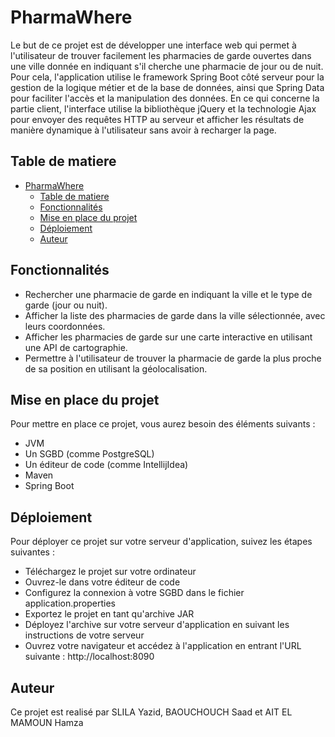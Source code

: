 # PharmaWhere

Le but de ce projet est de développer une interface web qui permet à l'utilisateur de trouver facilement les pharmacies de garde ouvertes dans une ville donnée en indiquant s'il cherche une pharmacie de jour ou de nuit. Pour cela, l'application utilise le framework Spring Boot côté serveur pour la gestion de la logique métier et de la base de données, ainsi que Spring Data pour faciliter l'accès et la manipulation des données. En ce qui concerne la partie client, l'interface utilise la bibliothèque jQuery et la technologie Ajax pour envoyer des requêtes HTTP au serveur et afficher les résultats de manière dynamique à l'utilisateur sans avoir à recharger la page.

## Table de matiere

- [PharmaWhere](#pharmawhere)
  - [Table de matiere](#table-de-matiere)
  - [Fonctionnalités](#fonctionnalités)
  - [Mise en place du projet](#mise-en-place-du-projet)
  - [Déploiement](#déploiement)
  - [Auteur](#auteur)

## Fonctionnalités

- Rechercher une pharmacie de garde en indiquant la ville et le type de garde (jour ou nuit).
- Afficher la liste des pharmacies de garde dans la ville sélectionnée, avec leurs coordonnées.
- Afficher les pharmacies de garde sur une carte interactive en utilisant une API de cartographie.
- Permettre à l'utilisateur de trouver la pharmacie de garde la plus proche de sa position en utilisant la géolocalisation.

## Mise en place du projet

Pour mettre en place ce projet, vous aurez besoin des éléments suivants :

- JVM
- Un SGBD (comme PostgreSQL)
- Un éditeur de code (comme IntellijIdea)
- Maven
- Spring Boot

## Déploiement

Pour déployer ce projet sur votre serveur d'application, suivez les étapes suivantes :

- Téléchargez le projet sur votre ordinateur
- Ouvrez-le dans votre éditeur de code
- Configurez la connexion à votre SGBD dans le fichier application.properties
- Exportez le projet en tant qu'archive JAR
- Déployez l'archive sur votre serveur d'application en suivant les instructions de votre serveur
- Ouvrez votre navigateur et accédez à l'application en entrant l'URL suivante : http://localhost:8090

## Auteur

Ce projet est realisé par SLILA Yazid, BAOUCHOUCH Saad et AIT EL MAMOUN Hamza
